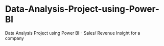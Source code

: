 # Data-Analysis-Project-using-Power-BI
Data Analysis Project using Power BI - Sales/ Revenue Insight for a company
